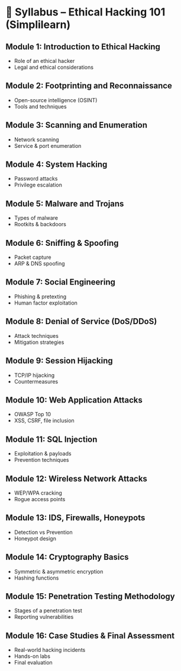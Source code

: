 # 📑 Syllabus – Ethical Hacking 101 (Simplilearn)

## Module 1: Introduction to Ethical Hacking
- Role of an ethical hacker
- Legal and ethical considerations

## Module 2: Footprinting and Reconnaissance
- Open-source intelligence (OSINT)
- Tools and techniques

## Module 3: Scanning and Enumeration
- Network scanning
- Service & port enumeration

## Module 4: System Hacking
- Password attacks
- Privilege escalation

## Module 5: Malware and Trojans
- Types of malware
- Rootkits & backdoors

## Module 6: Sniffing & Spoofing
- Packet capture
- ARP & DNS spoofing

## Module 7: Social Engineering
- Phishing & pretexting
- Human factor exploitation

## Module 8: Denial of Service (DoS/DDoS)
- Attack techniques
- Mitigation strategies

## Module 9: Session Hijacking
- TCP/IP hijacking
- Countermeasures

## Module 10: Web Application Attacks
- OWASP Top 10
- XSS, CSRF, file inclusion

## Module 11: SQL Injection
- Exploitation & payloads
- Prevention techniques

## Module 12: Wireless Network Attacks
- WEP/WPA cracking
- Rogue access points

## Module 13: IDS, Firewalls, Honeypots
- Detection vs Prevention
- Honeypot design

## Module 14: Cryptography Basics
- Symmetric & asymmetric encryption
- Hashing functions

## Module 15: Penetration Testing Methodology
- Stages of a penetration test
- Reporting vulnerabilities

## Module 16: Case Studies & Final Assessment
- Real-world hacking incidents
- Hands-on labs
- Final evaluation
